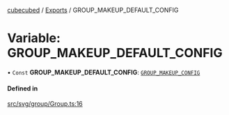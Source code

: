 [cubecubed](/reference/README.md) / [Exports](/reference/modules.md) / GROUP\_MAKEUP\_DEFAULT\_CONFIG

# Variable: GROUP\_MAKEUP\_DEFAULT\_CONFIG

• `Const` **GROUP\_MAKEUP\_DEFAULT\_CONFIG**: [`GROUP_MAKEUP_CONFIG`](/reference/interfaces/GROUP_MAKEUP_CONFIG.md)

#### Defined in

[src/svg/group/Group.ts:16](https://github.com/imaphatduc/cubecubed/blob/ec15a85/src/svg/group/Group.ts#L16)
